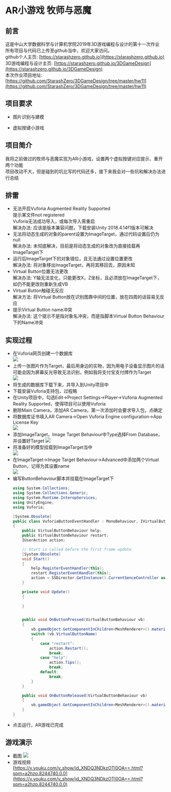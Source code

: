 # **AR小游戏 牧师与恶魔**  
## **前言** 
这是中山大学数据科学与计算机学院2019年3D游戏编程与设计的第十一次作业  
所有项目与代码已上传至github当中，欢迎大家访问。  
github个人主页: [https://starashzero.github.io](https://starashzero.github.io)  
3D游戏编程与设计主页: [https://starashzero.github.io/3DGameDesign](https://starashzero.github.io/3DGameDesign)  
本次作业项目地址: [https://github.com/StarashZero/3DGameDesign/tree/master/hw11](https://github.com/StarashZero/3DGameDesign/tree/master/hw11)   

## **项目要求**  
* 图片识别与建模

* 虚拟按键小游戏   

## **项目简介**  
我将之前做过的牧师与恶魔实现为AR小游戏，设置两个虚拟按键对应提示、重开两个功能  
项目改动不大，但是碰到的坑比写的代码还多，接下来我会对一些坑和解决办法进行总结    
## **排雷**
* 无法开启Vuforia Augmented Reality Supported  
    提示某文件not registered  
    Vuforia无法成功导入，或每次导入需重启  
    解决办法: 应该是版本兼容问题，下载安装Unity 2018.4.14f1版本可解决  
* 无法将动态生成的对象的parent设置为ImageTarget，通过代码设置后仍为null  
    解决办法: 未彻底解决，目前是将动态生成的对象改为直接挂载再ImageTarget下  
* 运行后ImageTarget下的对象错位，且无法通过设置位置更改  
    解决办法: 将对象移出ImageTarget，再将其移回去，原因未知  
* Virtual Button位置无法更改  
    解决办法: Y轴无法变化，只能更改X，Z坐标，且必须放在ImageTarget下，如仍不能更改则重新生成VB  
* Virtual Button触碰无反应  
    解决方法: 将Virtual Button放在识别图靠中间的位置，放在四周的话容易无反应 
* 提示Virtual Button name冲突  
    解决办法: 这个提示不是指对象名冲突，而是指脚本Virtual Button Behaviour下的Name冲突  

## **实现过程**  
* 在Vuforia网页创建一个数据库  
    ![](picture/1.png)  
* 上传一张图片作为Target，最后用身边的实物，因为用电子设备显示图片的话可能会因为屏幕反光导致无法识别，例如我将支付宝支付牌作为Target  
    ![](picture/2.png)  
* 将生成的数据库下载下来，并导入到Unity项目中  
* 下载安装Vuforia支持包，过程略  
* 在Unity项目中，勾选Edit->Project Settings->Player->Vuforia Augmented Reality Supported，使得项目可以使用Vuforia  
* 删除Main Camera，添加AR Camera，第一次添加时会要求导入包，点确定  
* 将数据库证书填入AR Camera->Open Vuforia Engine configuration->App License Key  
    ![](picture/4.png)  
* 添加ImageTarget，Image Target Behaviour中Type选择From Database，并设置好Target
    ![](picture/5.png)  
* 将准备好的模型挂载到ImageTarget当中  
    ![](picture/6.png)  
* 在ImageTarget->Image Target Behaviour->Advanced中添加两个Virtual Button，记得为其设置name  
    ![](picture/7.png)  
* 编写ButtonBehaviour脚本并挂载在ImageTarget下  
    ```cs
    using System.Collections;
    using System.Collections.Generic;
    using System.Runtime.InteropServices;
    using UnityEngine;
    using Vuforia;

    [System.Obsolete]
    public class VuforiaButtonEventHandler : MonoBehaviour, IVirtualButtonEventHandler
    {
        public VirtualButtonBehaviour help;
        public VirtualButtonBehaviour restart;
        IUserAction action;

        // Start is called before the first frame update
        [System.Obsolete]
        void Start()
        {
            help.RegisterEventHandler(this);
            restart.RegisterEventHandler(this);
            action = SSDirector.GetInstance().CurrentSenceController as IUserAction;
        }

        private void Update()
        {
            
        }


        public void OnButtonPressed(VirtualButtonBehaviour vb)
        {
            vb.gameObject.GetComponentInChildren<MeshRenderer>().material.color = Color.red;
            switch (vb.VirtualButtonName)
            {
                case "restart":
                    action.Restart();
                    break;
                case "help":
                    action.Tips();
                    break;
                default:
                    break;
            }
        }

        public void OnButtonReleased(VirtualButtonBehaviour vb)
        {
            vb.gameObject.GetComponentInChildren<MeshRenderer>().material.color = Color.white;
        }
    }
    ```  
* 点击运行，AR游戏已完成  

## **游戏演示**  
* 截图
    ![](picture/8.png)  
* 游戏视频  
    [https://v.youku.com/v_show/id_XNDQ3NDkzOTI0OA==.html?spm=a2hzp.8244740.0.0](https://v.youku.com/v_show/id_XNDQ3NDkzOTI0OA==.html?spm=a2hzp.8244740.0.0)